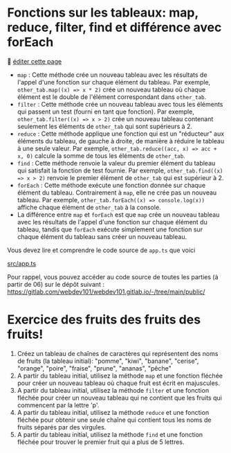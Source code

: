 # Fonctions sur les tableaux: map, reduce, filter, find et différence avec forEach

:memo: [éditer cette page](https://gitlab.com/-/ide/project/webdev101/webdev101.gitlab.io/edit/main/-/public/08_map_reduce_filter_find_foreach/README.md)

- `map` : Cette méthode crée un nouveau tableau avec les résultats de l'appel d'une fonction sur chaque élément du tableau. Par exemple, `other_tab.map((x) => x * 2)` crée un nouveau tableau où chaque élément est le double de l'élément correspondant dans `other_tab`.
- `filter` : Cette méthode crée un nouveau tableau avec tous les éléments qui passent un test (fourni en tant que fonction). Par exemple, `other_tab.filter((x) => x > 2)` crée un nouveau tableau contenant seulement les éléments de `other_tab` qui sont supérieurs à 2.
- `reduce` : Cette méthode applique une fonction qui est un "réducteur" aux éléments du tableau, de gauche à droite, de manière à réduire le tableau à une seule valeur. Par exemple, `other_tab.reduce((acc, x) => acc + x, 0)` calcule la somme de tous les éléments de `other_tab`.
- `find` : Cette méthode renvoie la valeur du premier élément du tableau qui satisfait la fonction de test fournie. Par exemple, `other_tab.find((x) => x > 2)` renvoie le premier élément de `other_tab` qui est supérieur à 2.
- `forEach` : Cette méthode exécute une fonction donnée sur chaque élément du tableau. Contrairement à `map`, elle ne crée pas un nouveau tableau. Par exemple, `other_tab.forEach((x) => console.log(x))` affiche chaque élément de `other_tab` à la console.
- La différence entre `map` et `forEach` est que `map` crée un nouveau tableau avec les résultats de l'appel d'une fonction sur chaque élément du tableau, tandis que `forEach` exécute simplement une fonction sur chaque élément du tableau sans créer un nouveau tableau.

Vous devez lire et comprendre le code source de `app.ts` que voici

[src/app.ts](src/app.ts ":include :type=code typescript")

Pour rappel, vous pouvez accéder au code source de toutes les parties (à partir de 06) sur le dépôt suivant : https://gitlab.com/webdev101/webdev101.gitlab.io/-/tree/main/public/

# Exercice des fruits des fruits des fruits!

1. Créez un tableau de chaînes de caractères qui représentent des noms de fruits (la tableau initial): "pomme", "kiwi", "banane", "cerise", "orange", "poire", "fraise", "prune", "ananas", "pêche"
2. A partir du tableau initial, utilisez la méthode `map` et une fonction fléchée pour créer un nouveau tableau où chaque fruit est écrit en majuscules.
3. A partir du tableau initial, utilisez la méthode `filter` et une fonction fléchée pour créer un nouveau tableau qui ne contient que les fruits qui commencent par la lettre 'p'.
4. A partir du tableau initial, utilisez la méthode `reduce` et une fonction fléchée pour obtenir une seule chaîne qui contient tous les noms de fruits séparés par des virgules.
5. A partir du tableau initial, utilisez la méthode `find` et une fonction fléchée pour trouver le premier fruit qui a plus de 5 lettres.
